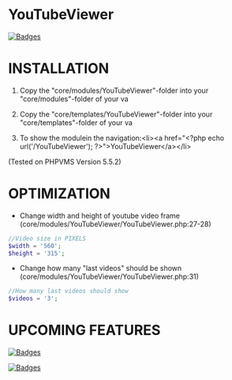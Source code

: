 # YouTubeViewer
[![Badges](http://img.shields.io/:Version-1.1-fe7d37.svg)](https://github.com/Karamellwuerfel/YouTubeViewer)


# INSTALLATION

1. Copy the "core/modules/YouTubeViewer"-folder into your "core/modules"-folder of your va

2. Copy the "core/templates/YouTubeViewer"-folder into your "core/templates"-folder of your va

3. To show the modulein the navigation:&lt;li&gt;&lt;a href="&lt;?php echo url('/YouTubeViewer'); ?&gt;"&gt;YouTubeViewer&lt;/a&gt;&lt;/li&gt;

(Tested on PHPVMS Version 5.5.2)

# OPTIMIZATION

* Change width and height of youtube video frame (core/modules/YouTubeViewer/YouTubeViewer.php:27-28)

```PHP
//Video size in PIXELS
$width = '560';
$height = '315';
```

* Change how many "last videos" should be shown (core/modules/YouTubeViewer/YouTubeViewer.php:31)

```PHP
//How many last videos should show
$videos = '3';
```

# UPCOMING FEATURES

[![Badges](http://img.shields.io/:YouTube_Playlist-Add_playlist_to_show_it's_videos-1859d2.svg)](https://github.com/Karamellwuerfel/YouTubeViewer)

[![Badges](http://img.shields.io/:Username-Use_YouTube_username_instead_of_channel_id-1859d2.svg)](https://github.com/Karamellwuerfel/YouTubeViewer)